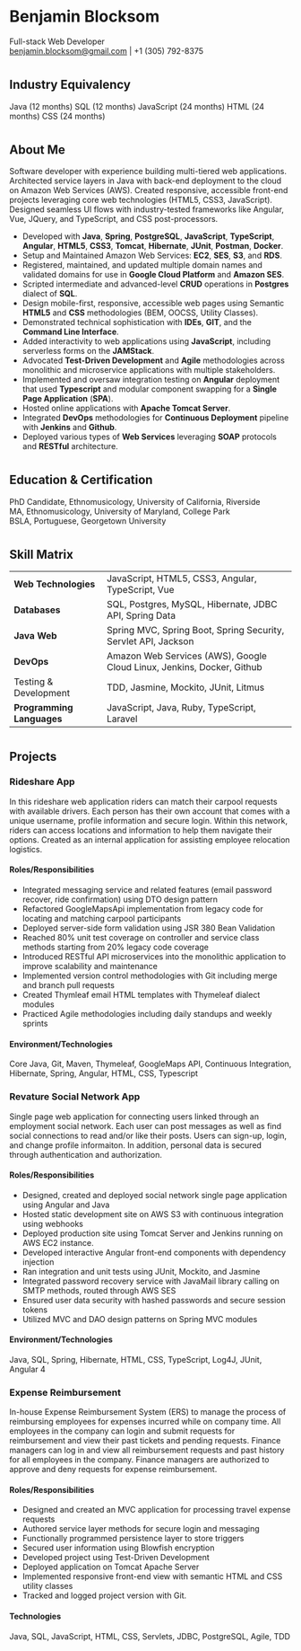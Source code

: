 # Benjamin Blocksom 
Full-stack Web Developer  
benjamin.blocksom@gmail.com | +1 (305) 792-8375

#
## Industry Equivalency
Java (12 months)
SQL (12 months)
JavaScript (24 months)
HTML (24 months)
CSS (24 months)

#
## About Me
Software developer with experience building multi-tiered web applications. Architected service layers in Java with back-end deployment to the cloud on Amazon Web Services (AWS). Created responsive, accessible front-end projects leveraging core web technologies (HTML5, CSS3, JavaScript). Designed seamless UI flows with industry-tested frameworks like Angular, Vue, JQuery, and TypeScript, and CSS post-processors. 

* Developed with **Java**, **Spring**, **PostgreSQL**, **JavaScript**, **TypeScript**, **Angular**, **HTML5**, **CSS3**, **Tomcat**, **Hibernate**, **JUnit**, **Postman**, **Docker**.
* Setup and Maintained Amazon Web Services: **EC2**, **SES**, **S3**, and **RDS**.
* Registered, maintained, and updated multiple domain names and validated domains for use in **Google Cloud Platform** and **Amazon SES**.
* Scripted intermediate and advanced-level **CRUD** operations in **Postgres** dialect of **SQL**.
* Design mobile-first, responsive, accessible web pages using Semantic **HTML5** and **CSS** methodologies (BEM, OOCSS, Utility Classes).
* Demonstrated technical sophistication with **IDEs**, **GIT**, and the **Command Line Interface**.
* Added interactivity to web applications using **JavaScript**, including serverless forms on the **JAMStack**.
* Advocated **Test-Driven Development** and **Agile** methodologies across monolithic and microservice applications with multiple stakeholders.
* Implemented and oversaw integration testing on **Angular** deployment that used **Typescript** and modular component swapping for a **Single Page Application** (**SPA**).
* Hosted online applications with **Apache Tomcat Server**.
* Integrated **DevOps** methodologies for **Continuous Deployment** pipeline with **Jenkins** and **Github**.
* Deployed various types of **Web Services** leveraging **SOAP** protocols and **RESTful** architecture.

#
## Education & Certification
PhD Candidate, Ethnomusicology, University of California, Riverside  
MA, Ethnomusicology, University of Maryland, College Park  
BSLA, Portuguese, Georgetown University  

#
## Skill Matrix

|                  |                                                        |
| -----------------|--------------------------------------------------------|
| **Web Technologies** |  JavaScript, HTML5, CSS3, Angular, TypeScript, Vue  |
| **Databases**        |  SQL, Postgres, MySQL, Hibernate, JDBC API, Spring Data |
| **Java Web**         |  Spring MVC, Spring Boot, Spring Security, Servlet API, Jackson |
| **DevOps**  | Amazon Web Services (AWS), Google Cloud Linux, Jenkins, Docker, Github |
|Testing & Development | TDD, Jasmine, Mockito, JUnit, Litmus |
|**Programming Languages**|JavaScript, Java, Ruby, TypeScript, Laravel |

#
## Projects

### Rideshare App

In this rideshare web application riders can match their carpool requests with available drivers. Each person has their own account that comes with a unique username, profile information and secure login. Within this network, riders can access locations and information to help them navigate their options. Created as an internal application for assisting employee relocation logistics.

#### Roles/Responsibilities

* Integrated messaging service and related features (email password recover, ride confirmation) using DTO design pattern
* Refactored GoogleMapsApi implementation from legacy code for locating and matching carpool participants
* Deployed server-side form validation using JSR 380 Bean Validation
* Reached 80% unit test coverage on controller and service class methods starting from 20% legacy code coverage
* Introduced RESTful API microservices into the monolithic application to improve scalability and maintenance
* Implemented version control methodologies with Git including merge and branch pull requests
* Created Thymleaf email HTML templates with Thymeleaf dialect modules
* Practiced Agile methodologies including daily standups and weekly sprints

#### Environment/Technologies

Core Java, Git, Maven, Thymeleaf, GoogleMaps API, Continuous Integration, Hibernate, Spring, Angular, HTML, CSS, Typescript

### Revature Social Network App

Single page web application for connecting users linked through an employment social network. Each user can post messages as well as find social connections to read and/or like their posts. Users can sign-up, login, and change profile informaiton. In addition, personal data is secured through authentication and authorization.

#### Roles/Responsibilities 

* Designed, created and deployed social network single page application using Angular and Java
* Hosted static development site on AWS S3 with continuous integration using webhooks
* Deployed production site using Tomcat Server and Jenkins running on AWS EC2 instance.
* Developed interactive Angular front-end components with dependency injection
* Ran integration and unit tests using JUnit, Mockito, and Jasmine
* Integrated password recovery service with JavaMail library calling on SMTP methods, routed through AWS SES
* Ensured user data security with hashed passwords and secure session tokens
* Utilized MVC and DAO design patterns on Spring MVC modules

#### Environment/Technologies

Java, SQL, Spring, Hibernate, HTML, CSS, TypeScript, Log4J, JUnit, Angular 4

### Expense Reimbursement

In-house Expense Reimbursement System (ERS) to manage the process of reimbursing employees for expenses incurred while on company time. All employees in the company can login and submit requests for reimbursement and view their past tickets and pending requests. Finance managers can log in and view all reimbursement requests and past history for all employees in the company. Finance managers are authorized to approve and deny requests for expense reimbursement.

#### Roles/Responsibilities

* Designed and created an MVC application for processing travel expense requests
* Authored service layer methods for secure login and messaging
* Functionally programmed persistence layer to store triggers
* Secured user information using Blowfish encryption
* Developed project using Test-Driven Development 
* Deployed application on Tomcat Apache Server
* Implemented responsive front-end view with semantic HTML and CSS utility classes
* Tracked and logged project version with Git.

#### Technologies
Java, SQL, JavaScript, HTML, CSS, Servlets, JDBC, PostgreSQL, Agile, TDD
